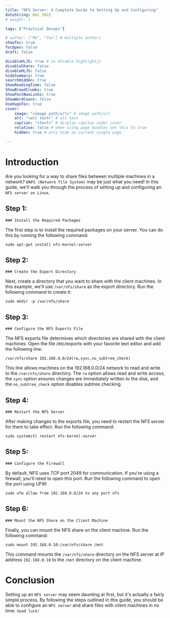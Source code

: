 ```yaml
---
title: "NFS Server: A Complete Guide to Setting Up and Configuring"
dateString: Dec 2022
# weight: 1

tags: ["Practical Devops"]

# author: ["Me", "You"] # multiple authors
showToc: true
TocOpen: false
draft: false

disableHLJS: true # to disable highlightjs
disableShare: false
disableHLJS: false
hideSummary: true
searchHidden: true
ShowReadingTime: false
ShowBreadCrumbs: true
ShowPostNavLinks: true
ShowWordCount: false
UseHugoToc: true
cover:
    image: "<image path/url>" # image path/url
    alt: "<alt text>" # alt text
    caption: "<text>" # display caption under cover
    relative: false # when using page bundles set this to true
    hidden: true # only hide on current single page

---
```

    
    
# Introduction    
Are you looking for a way to share files between multiple machines in a network? e`NFS (Network File System)` may be just what you need! In this guide, we'll walk you through the process of setting up and configuring an `NFS server on Linux`.

## Step 1: 
    ### Install the Required Packages
The first step is to install the required packages on your server. You can do this by running the following command:
    
    sudo apt-get install nfs-kernel-server
    
    
## Step 2: 
    ### Create the Export Directory
Next, create a directory that you want to share with the client machines. In this example, we'll use `/var/nfs/share` as the export directory. Run the following command to create it:



    sudo mkdir -p /var/nfs/share
## Step 3: 
    ### Configure the NFS Exports File
The NFS exports file determines which directories are shared with the client machines. Open the file /etc/exports with your favorite text editor and add the following line:



    /var/nfs/share 192.168.0.0/24(rw,sync,no_subtree_check)
This line allows machines on the 192.168.0.0/24 network to read and write to the `/var/nfs/share` directory. The `rw` option allows read and write access, the `sync` option ensures changes are immediately written to the disk, and the `no_subtree_check` option disables subtree checking.

## Step 4: 
    ### Restart the NFS Server
After making changes to the exports file, you need to restart the NFS server for them to take effect. Run the following command:


    sudo systemctl restart nfs-kernel-server
## Step 5: 
    ### Configure the Firewall
By default, NFS uses TCP port 2049 for communication. If you're using a firewall, you'll need to open this port. Run the following command to open the port using UFW:

```
sudo ufw allow from 192.168.0.0/24 to any port nfs
```
## Step 6: 
    ### Mount the NFS Share on the Client Machine
Finally, you can mount the NFS share on the client machine. Run the following command:


    sudo mount 192.168.0.10:/var/nfs/share /mnt
This command mounts the `/var/nfs/share` directory on the NFS server at IP address `192.168.0.10` to the `/mnt` directory on the client machine.

# Conclusion
Setting up an `NFS server` may seem daunting at first, but it's actually a fairly simple process. By following the steps outlined in this guide, you should be able to configure an `NFS server` and share files with client machines in no time. `Good luck!`   

    
    
